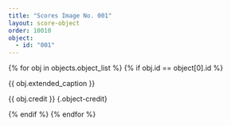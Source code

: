 ```yaml
---
title: "Scores Image No. 001"
layout: score-object
order: 10010
object:
  - id: "001"
---
```


{% for obj in objects.object_list %}
{% if obj.id == object[0].id %}

{{ obj.extended_caption }}

{{ obj.credit }} {.object-credit}

{% endif %}
{% endfor %}

